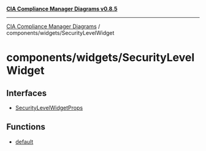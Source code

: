 [**CIA Compliance Manager Diagrams v0.8.5**](../../../README.md)

***

[CIA Compliance Manager Diagrams](../../../modules.md) / components/widgets/SecurityLevelWidget

# components/widgets/SecurityLevelWidget

## Interfaces

- [SecurityLevelWidgetProps](interfaces/SecurityLevelWidgetProps.md)

## Functions

- [default](functions/default.md)
